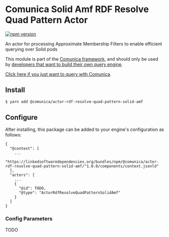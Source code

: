 # Comunica Solid Amf RDF Resolve Quad Pattern Actor

[![npm version](https://badge.fury.io/js/%40comunica%2Factor-rdf-resolve-quad-pattern-solid-amf.svg)](https://www.npmjs.com/package/@comunica/actor-rdf-resolve-quad-pattern-solid-amf)

An actor for processing Approximate Membership Filters to enable efficient querying over Solid pods

This module is part of the [Comunica framework](https://github.com/comunica/comunica),
and should only be used by [developers that want to build their own query engine](https://comunica.dev/docs/modify/).

[Click here if you just want to query with Comunica](https://comunica.dev/docs/query/).

## Install

```bash
$ yarn add @comunica/actor-rdf-resolve-quad-pattern-solid-amf
```

## Configure

After installing, this package can be added to your engine's configuration as follows:
```text
{
  "@context": [
    ...
    "https://linkedsoftwaredependencies.org/bundles/npm/@comunica/actor-rdf-resolve-quad-pattern-solid-amf/^1.0.0/components/context.jsonld"  
  ],
  "actors": [
    ...
    {
      "@id": TODO,
      "@type": "ActorRdfResolveQuadPatternSolidAmf"
    }
  ]
}
```

### Config Parameters

TODO
